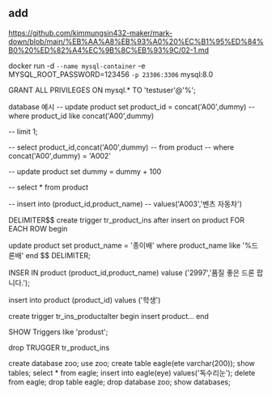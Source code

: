 ## add
https://github.com/kimmungsin432-maker/mark-down/blob/main/%EB%AA%A8%EB%93%A0%20%EC%B1%95%ED%84%B0%20%ED%82%A4%EC%9B%8C%EB%93%9C/02-1.md


docker run -d `
  --name mysql-container `
  -e MYSQL_ROOT_PASSWORD=123456 `
  -p 23306:3306 `
  mysql:8.0


GRANT ALL PRIVILEGES ON mysql.* TO 'testuser'@'%';

database 예시
-- update product set product_id = concat('A00',dummy)
-- where product_id like concat('A00',dummy)

-- limit 1;

-- select product_id,concat('A00',dummy)
-- from product
-- where  concat('A00',dummy) = 'A002'

-- update product set dummy = dummy + 100

-- select * from product

-- insert into (product_id,product_name)
-- values('A003','벤츠 자동차')

DELIMITER$$
create trigger tr_product_ins
after insert on product
FOR EACH ROW
begin

update product
set product_name = '종이배'
where product_name like '%드론배'
end $$
DELIMITER;

INSER IN product (product_id,product_name)
valuse ('2997','품질 좋은 드론 팝니다.');

insert into product (product_id)
values ('학생')


create trigger tr_ins_productalter 
begin
	insert product...
end

SHOW Triggers like 'produst';

drop TRUGGER tr_product_ins

create database zoo;
use zoo;
create table eagle(ete varchar(200));
show tables;
select *  from eagle;
insert into eagle(eye) values('독수리눈');
delete from eagle;
drop table eagle;
drop database zoo;
show databases;
